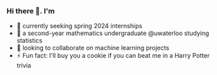 ### Hi there 👋. I'm 

- 🔭 currently seeking spring 2024 internships
- 🌱 a second-year mathematics undergraduate @uwaterloo studying statistics
- 👯 looking to collaborate on machine learning projects 
- ⚡ Fun fact: I'll buy you a cookie if you can beat me in a Harry Potter trivia


